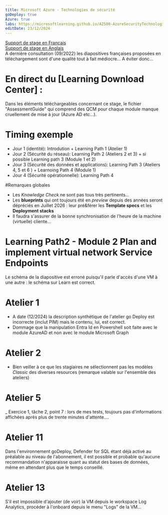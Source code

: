 ```yaml
---
title: Microsoft Azure - Technologies de sécurité
goDeploy: true
Azure: true
labs: https://microsoftlearning.github.io/AZ500-AzureSecurityTechnologies/
editDate: 23/12/2024
---
```

[Support de stage en Français](https://docs.microsoft.com/fr-fr/training/courses/AZ-500T00?WT.mc_id=ilt_partner_webpage_wwl&ocid=IB1090206#study-guide)  
[Support de stage en Anglais](https://docs.microsoft.com/en-us/training/courses/AZ-500T00?WT.mc_id=ilt_partner_webpage_wwl&ocid=IB1090206#study-guide)  
A dernière consultation (09/2022) les diapositives françaises proposées en téléchargement sont d'une qualité tout à fait médiocre... A éviter donc...  
# En direct du [Learning Download Center] :
Dans les éléments téléchargeables concernant ce stage, le fichier "AssessmentGuide" qui comprend des QCM pour chaque module manque cruellement de mise à jour (Azure AD etc...).
# Timing exemple
- Jour 1 (identité): Introdution + Learning Path 1 (Atelier 1)
- Jour 2 (Sécurité du réseau): Learning Path 2 (Ateliers 2 et 3) + si possible Learning path 3 (Module 1 et 2)
- Jour 3 (Sécurité des données et applications): Learning Path 3 (Ateliers 4, 5 et 6 ) + Learnoing Path 4 (Module 1)
- Jour 4 (Sécurité opérationnelle): Learning Path 4

#Remarques globales
- Les *Knowledge Check* ne sont pas tous très pertinents...
- Les **blueprints** qui ont toujours été en *preview* depuis des années seront dépréciés en Juillet 2026 : leur pré&férer les **Template specs** et les **Deployment stacks**
- Il faudra s'assurer de la bonne synchronisation de l'heure de la machine (virtuelle) cliente...  

# Learning Path2 - Module 2 Plan and implement virtual network Service Endpoints
Le schéma de la diapositive est erroné puisqu'il parle d'accès d'une VM à une autre : le schéma sur Learn est correct.

# Atelier 1 
- A date (12/2024) la description synthètique de l'atelier go Deploy est incorrecte (inclut PIM) mais le contenu, lui, est correct.
- Dommage que la manipulation Entra Id en Powershell soit faite avec le module AzureAD et non avec le module Microsoft Graph

# Atelier 2
- Bien veiller à ce que les stagiaires ne sélectionnent pas les modèles *Classic* des diverses resources (remarque valable sur l'ensemble des ateliers)

# Atelier 5
_ Exercice 1, tâche 2, point 7 : lors de mes tests, toujours pas d'informations affichées après plus de trente minutes d'attente....




# Atelier 11
Dans l'environnement goDeploy, Defender for SQL étant déjà activé au préalable au niveau de l'abonnement, il est possible et probable qu'aucune recommandation n'apparaisse quant au statut des bases de données, même en attendant plus que le temps conseillé.

# Atelier 13
S'il est impossible d'ajouter (de voir) la VM depuis le workspace Log Analytics, procéder à l'onboard depuis le menu "Logs" de la VM...
